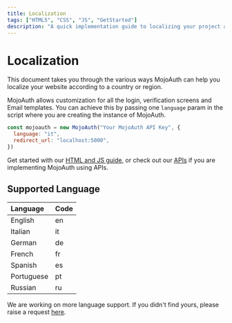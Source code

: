 ```yaml
---
title: Localization
tags: ["HTML5", "CSS", "JS", "GetStarted"]
description: "A quick implementation guide to localizing your project according to country or region."
---
```


# Localization

This document takes you through the various ways MojoAuth can help you localize your website according to a country or region.

MojoAuth allows customization for all the login, verification screens and Email templates. You can achieve this by passing one `language` param in the script where you are creating the instance of MojoAuth.

```js
const mojoauth = new MojoAuth("Your MojoAuth API Key", {
  language: "it",
  redirect_url: "localhost:5000",
})
```

Get started with our [HTML and JS guide](/guides/html-and-js/), or check out our [APIs](/api/#api-references) if you are implementing MojoAuth using APIs.

## Supported Language

| Language | Code |
| :------- | :--- |
| English  | en   |
| Italian  | it   |
| German   | de   |
| French   | fr   |
| Spanish  | es   |
|Portuguese|pt    |
|Russian   |ru    |

We are working on more language support. If you didn't find yours, please raise a request [here](https://mojoauthassist.freshdesk.com/support/tickets/new).
